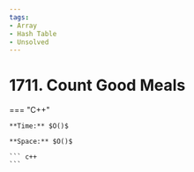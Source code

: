 ```yaml
---
tags:
- Array
- Hash Table
- Unsolved
---
```



# 1711. Count Good Meals

=== "C++"

    **Time:** $O()$

    **Space:** $O()$

    ``` c++
    ```